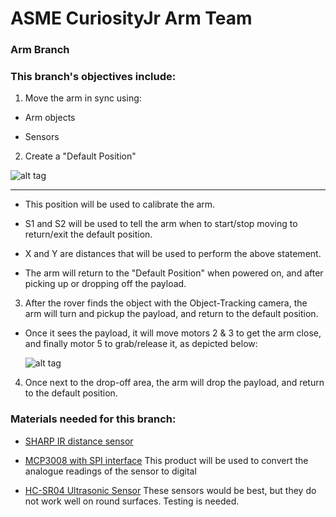 # ASME CuriosityJr Arm Team

### Arm Branch

### This branch's objectives include:

1. Move the arm in sync using:

  * Arm objects
	
  * Sensors
	
2. Create a "Default Position" 

![alt tag][defaultpos]

[defaultpos]: http://i.imgur.com/JYRuONC.jpg

----


  * This position will be used to calibrate the arm.
	
  * S1 and S2 will be used to tell the arm when to start/stop moving to return/exit the default position.
	
  * X and Y are distances that will be used to perform the above statement.
	  
  * The arm will return to the "Default Position" when powered on, and after picking up or dropping off the payload.

3. After the rover finds the object with the Object-Tracking camera, the arm will turn and pickup the payload, and return to the default position.

  * Once it sees the payload, it will move motors 2 & 3 to get the arm close, and finally motor 5 to grab/release it, as depicted below:
	
	![alt tag](http://i.imgur.com/y6iTx2m.jpg)

4. Once next to the drop-off area, the arm will drop the payload, and return to the default position.
	
### Materials needed for this branch:

  * [SHARP IR distance sensor](https://www.adafruit.com/products/164)

  * [MCP3008 with SPI interface](https://www.adafruit.com/products/856) 
	This product will be used to convert the analogue readings of the sensor to digital

  * [HC-SR04 Ultrasonic Sensor](http://www.amazon.com/SunFounder-Ultrasonic-Distance-Mega2560-Duemilanove/dp/B00E0NXTJW/ref=sr_1_1?ie=UTF8&qid=1459173388&sr=8-1&keywords=distance+sensor)
	These sensors would be best, but they do not work well on round surfaces. Testing is needed.

	